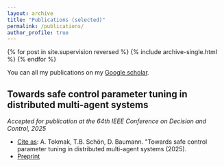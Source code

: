 ```yaml
---
layout: archive
title: "Publications (selected)"
permalink: /publications/
author_profile: true
---
```


{% for post in site.supervision reversed %}
  {% include archive-single.html %}
{% endfor %}


You  can all my publications on my [Google scholar](https://scholar.google.com/citations?user=ekTgPqIAAAAJ&hl=en).

## Towards safe control parameter tuning in distributed multi-agent systems
*Accepted for publication at the 64th IEEE Conference on Decision and Control, 2025*
- [Cite as](https://scholar.googleusercontent.com/scholar.bib?q=info:7jd2lnaLt88J:scholar.google.com/&output=citation&scisdr=CgIeaaBcEOSM7hXBgZo:AAZF9b8AAAAAaNbHmZrs58NsjG7r0OoVtJ7TO2I&scisig=AAZF9b8AAAAAaNbHmU_lwE__sbrHTAB33_Fv5TU&scisf=4&ct=citation&cd=-1&hl=en): A. Tokmak, T.B. Schön, D. Baumann. "Towards safe control parameter tuning in distributed multi-agent systems (2025).
- [Preprint](https://arxiv.org/pdf/2508.13608)

